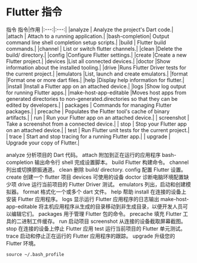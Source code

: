 # Flutter 指令

指令
指令|作用
|:---:|:---:|
|analyze | Analyze the project's Dart code.|
|attach | Attach to a running application.|
|bash-completion| Output command line shell completion setup scripts.|
|build | Flutter build commands.|
|channel | List or switch flutter channels.|
|clean |Delete the build/ directory.|
|config |Configure Flutter settings.|
|create |Create a new Flutter project.|
|devices |List all connected devices.|
|doctor |Show information about the installed tooling.|
|drive |Runs Flutter Driver tests for the current project.|
|emulators |List, launch and create emulators.|
|format |Format one or more dart files.|
|help |Display help information for flutter.|
|install |Install a Flutter app on an attached device.|
|logs |Show log output for running Flutter apps.|
|make-host-app-editable |Moves host apps from generated directories to non-generated.directories so that they can be edited by developers.|
| packages | Commands for managing Flutter packages.|
| precache | Populates the Flutter tool's cache of binary artifacts.|
| run | Run your Flutter app on an attached device.|
| screenshot | Take a screenshot from a connected device.|
| stop | Stop your Flutter app on an attached device.|
| test | Run Flutter unit tests for the current project.|
| trace | Start and stop tracing for a running Flutter app.|
| upgrade | Upgrade your copy of Flutter.|

analyze 分析项目的 Dart 代码。
attach 附加到正在运行的应用程序
bash-completion 输出命令行 shell 完成设置脚本。
build Flutter 构建命令。
channel 列出或切换颤振通道。
clean 删除 build/ directory.
config 配置 Flutter 设置。
create 创建一个 flutter 项目
devices 可使用的设备
doctor 诊断电脑环境配置缺少项
drive 运行当前项目的 Flutter Driver 测试。
emulators 列出，启动和创建模拟器。
format 格式化一个或多个 dart 文件。
help 帮助
install 在连接的设备上安装 Flutter 应用程序。
logs 显示运行 Flutter 应用程序的日志输出
make-host-app-editable 将主机应用程序从生成的目录移动到非生成目录，以便开发人员可以编辑它们。
packages 用于管理 Flutter 包的命令。
precache 填充 Flutter 工具的二进制工件缓存。
run 启动项目
screenshot 从连接的设备截取屏幕截图。
stop 在连接的设备上停止 Flutter 应用
test 运行当前项目的 Flutter 单元测试。
trace 启动和停止正在运行的 Flutter 应用程序的跟踪。
upgrade 升级您的 Flutter 环境。

```
source ~/.bash_profile
```
